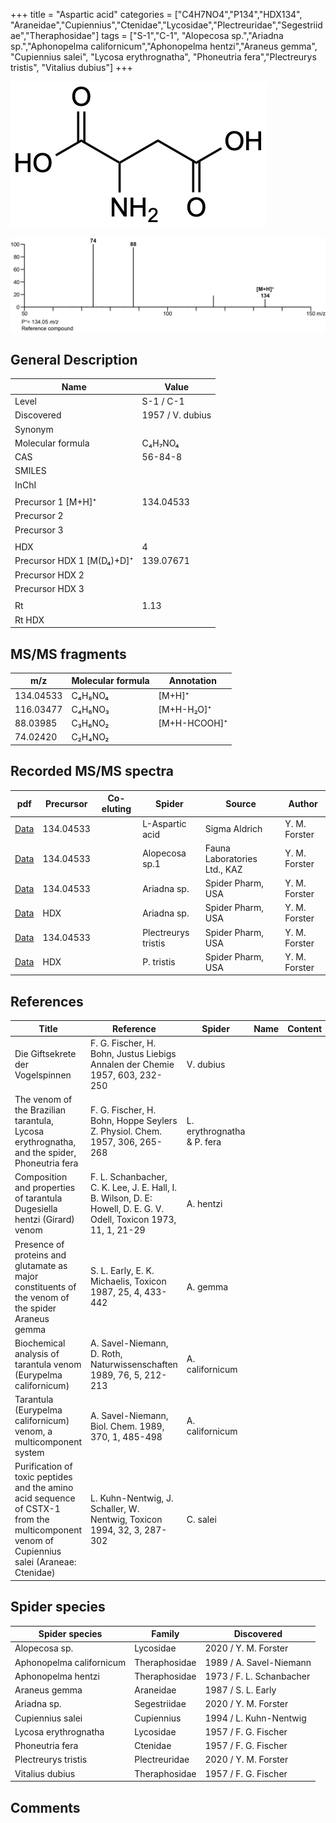+++
title = "Aspartic acid"
categories = ["C4H7NO4","P134","HDX134",
"Araneidae","Cupiennius","Ctenidae","Lycosidae","Plectreuridae","Segestriidae","Theraphosidae"]
tags = ["S-1","C-1",
"Alopecosa sp.","Ariadna sp.","Aphonopelma californicum","Aphonopelma hentzi","Araneus gemma",
"Cupiennius salei",
"Lycosa erythrognatha",
"Phoneutria fera","Plectreurys tristis",
"Vitalius dubius"]
+++

![](/img/Aspartic_acid.png)

![](/img_MSMS/134_Aspartic_acid.png)

## General Description

| Name                      | Value            |
|---------------------------|------------------|
| Level                     | S-1 / C-1        |
| Discovered                | 1957 / V. dubius |
| Synonym                   |                  |
| Molecular formula         | C₄H₇NO₄          |
| CAS                       | 56-84-8          |
| SMILES |   |
| InChI  |   |
|                           |                  |
| Precursor 1 [M+H]⁺        | 134.04533        |
| Precursor 2               |                  |
| Precursor 3               |                  |
|                           |                  |
| HDX                       | 4                |
| Precursor HDX 1 [M(D₄)+D]⁺ | 139.07671        |
| Precursor HDX 2           |                  |
| Precursor HDX 3           |                  |
|                           |                  |
| Rt                        | 1.13             |
| Rt HDX                    |                  |

## MS/MS fragments

| m/z       | Molecular formula | Annotation   |
|-----------|-------------------|--------------|
| 134.04533 | C₄H₈NO₄           | [M+H]⁺       |
| 116.03477 | C₄H₆NO₃           | [M+H-H₂O]⁺   |
| 88.03985  | C₃H₆NO₂           | [M+H-HCOOH]⁺ |
| 74.02420  | C₂H₄NO₂           |              |

## Recorded MS/MS spectra

| pdf                                     | Precursor | Co-eluting | Spider          | Source        | Author        |
|-----------------------------------------|-----------|------------|-----------------|---------------|---------------|
| [Data](/pdf/134_Aspartic_acid_1-13.pdf) | 134.04533 |            | L-Aspartic acid | Sigma Aldrich | Y. M. Forster |
| [Data](/pdf/Alopecosa-sp1/104_Choline_Al-sp1.pdf) | 134.04533 |           | Alopecosa sp.1 | Fauna Laboratories Ltd., KAZ | Y. M. Forster |
| [Data](/pdf/Ariadna-sp/134_Aspartic-acid_Ar-sp.pdf) | 134.04533 |           | Ariadna sp. | Spider Pharm, USA | Y. M. Forster |
| [Data](/pdf/Ariadna-sp/134_Aspartic-acid_Ar-sp_HDX.pdf) | HDX |           | Ariadna sp. | Spider Pharm, USA | Y. M. Forster |
| [Data](/pdf/P-tristis/134_Aspartic-acid_Pt.pdf) | 134.04533  |           | Plectreurys tristis | Spider Pharm, USA | Y. M. Forster |
| [Data](/pdf/P-tristis/134_Aspartic-acid_Pt_HDX.pdf) | HDX  |           | P. tristis | Spider Pharm, USA | Y. M. Forster |

## References

| Title                                                                                                                                      | Reference                                                              | Spider   | Name | Content | Link                                         |
|--------------------------------------------------------------------------------------------------------------------------------------------|------------------------------------------------------------------------|----------|------|---------|----------------------------------------------|
| Die Giftsekrete der Vogelspinnen                                                            | F. G. Fischer, H. Bohn, Justus Liebigs Annalen der Chemie 1957, 603, 232-250                                                            |   V. dubius   |      |         | [Link](https://onlinelibrary.wiley.com/doi/abs/10.1002/jlac.19576030124) |
| The venom of the Brazilian tarantula, Lycosa erythrognatha, and the spider, Phoneutria fera                                                            | F. G. Fischer, H. Bohn, Hoppe Seylers Z. Physiol. Chem. 1957, 306, 265-268                                                            |  L. erythrognatha & P. fera    |      |         | [Link](https://onlinelibrary.wiley.com/doi/abs/10.1002/jlac.19576030124) |
| Composition and properties of tarantula Dugesiella hentzi (Girard) venom                                                            | F. L. Schanbacher, C. K. Lee, J. E. Hall, I. B. Wilson, D. E: Howell, D. E. G. V. Odell, Toxicon 1973, 11, 1, 21-29                                                            | A. hentzi     |      |         | [Link](https://doi.org/10.1016/0041-0101(73)90147-5) |
| Presence of proteins and glutamate as major constituents of the venom of the spider Araneus gemma                                                            | S. L. Early, E. K. Michaelis, Toxicon 1987, 25, 4, 433-442                                                            | A. gemma     |      |         | [Link](https://doi.org/10.1016/0041-0101(87)90077-8) |
| Biochemical analysis of tarantula venom (Eurypelma californicum)                                  | A. Savel-Niemann, D. Roth, Naturwissenschaften 1989, 76, 5, 212-213                                                                                                                                             | A. californicum             |      |         | [Link](https://link.springer.com/article/10.1007/BF00627688) |
| Tarantula (Eurypelma californicum) venom, a multicomponent system                                 | A. Savel-Niemann, Biol. Chem. 1989, 370, 1, 485-498                                                                                                                                                             | A. californicum             |      |         | [Link](https://doi.org/10.1515/bchm3.1989.370.1.485)         |
| Purification of toxic peptides and the amino acid sequence of CSTX-1 from the multicomponent venom of Cupiennius salei (Araneae: Ctenidae) | L. Kuhn-Nentwig, J. Schaller, W. Nentwig, Toxicon 1994, 32, 3, 287-302 | C. salei |      |         | [Link](https://doi.org/10.1016/0041-0101(94)90082-5) |

## Spider species

| Spider species         | Family        | Discovered               |
|------------------------|---------------|--------------------------|
| Alopecosa sp. | Lycosidae | 2020 / Y. M. Forster |
| Aphonopelma californicum | Theraphosidae | 1989 / A. Savel-Niemann  |
| Aphonopelma hentzi     | Theraphosidae | 1973 / F. L. Schanbacher |
| Araneus gemma          | Araneidae     | 1987 / S. L. Early       |
| Ariadna sp. | Segestriidae | 2020 / Y. M. Forster |
| Cupiennius salei       | Cupiennius    | 1994 / L. Kuhn-Nentwig   |
| Lycosa erythrognatha   | Lycosidae     | 1957 / F. G. Fischer     |
| Phoneutria fera        | Ctenidae      | 1957 / F. G. Fischer     |
| Plectreurys tristis | Plectreuridae | 2020 / Y. M. Forster |
| Vitalius dubius        | Theraphosidae | 1957 / F. G. Fischer     |

## Comments